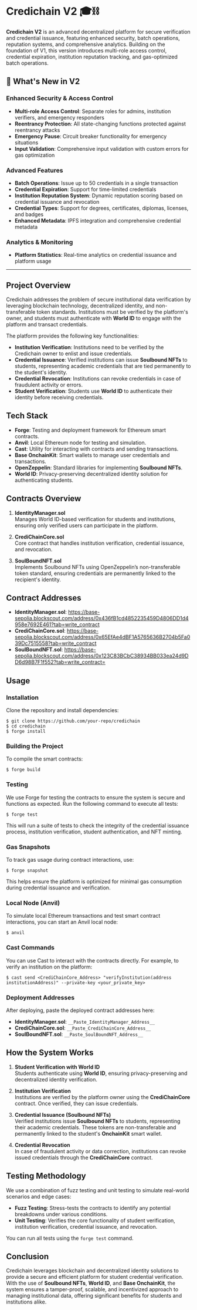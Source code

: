 # Credichain V2 🎓⛓️

**Credichain V2** is an advanced decentralized platform for secure verification and credential issuance, featuring enhanced security, batch operations, reputation systems, and comprehensive analytics. Building on the foundation of V1, this version introduces multi-role access control, credential expiration, institution reputation tracking, and gas-optimized batch operations.

## 🚀 What's New in V2

### Enhanced Security & Access Control
- **Multi-role Access Control**: Separate roles for admins, institution verifiers, and emergency responders
- **Reentrancy Protection**: All state-changing functions protected against reentrancy attacks
- **Emergency Pause**: Circuit breaker functionality for emergency situations
- **Input Validation**: Comprehensive input validation with custom errors for gas optimization

### Advanced Features
- **Batch Operations**: Issue up to 50 credentials in a single transaction
- **Credential Expiration**: Support for time-limited credentials
- **Institution Reputation System**: Dynamic reputation scoring based on credential issuance and revocation
- **Credential Types**: Support for degrees, certificates, diplomas, licenses, and badges
- **Enhanced Metadata**: IPFS integration and comprehensive credential metadata

### Analytics & Monitoring
- **Platform Statistics**: Real-time analytics on credential issuance and platform usage

-----------------------------------------------------------------------------------------

## Project Overview

Credichain addresses the problem of secure institutional data verification by leveraging blockchain technology, decentralized identity, and non-transferable token standards. Institutions must be verified by the platform's owner, and students must authenticate with **World ID** to engage with the platform and transact credentials.

The platform provides the following key functionalities:
- **Institution Verification**: Institutions need to be verified by the Credichain owner to enlist and issue credentials.
- **Credential Issuance**: Verified institutions can issue **Soulbound NFTs** to students, representing academic credentials that are tied permanently to the student's identity.
- **Credential Revocation**: Institutions can revoke credentials in case of fraudulent activity or errors.
- **Student Verification**: Students use **World ID** to authenticate their identity before receiving credentials.

## Tech Stack

- **Forge**: Testing and deployment framework for Ethereum smart contracts.
- **Anvil**: Local Ethereum node for testing and simulation.
- **Cast**: Utility for interacting with contracts and sending transactions.
- **Base OnchainKit**: Smart wallets to manage user credentials and transactions.
- **OpenZeppelin**: Standard libraries for implementing **Soulbound NFTs**.
- **World ID**: Privacy-preserving decentralized identity solution for authenticating students.

## Contracts Overview

1. **IdentityManager.sol**  
   Manages World ID-based verification for students and institutions, ensuring only verified users can participate in the platform.
   
2. **CrediChainCore.sol**  
   Core contract that handles institution verification, credential issuance, and revocation.

3. **SoulBoundNFT.sol**  
   Implements Soulbound NFTs using OpenZeppelin’s non-transferable token standard, ensuring credentials are permanently linked to the recipient's identity.

## Contract Addresses

- **IdentityManager.sol**: https://base-sepolia.blockscout.com/address/0x436fB1cd4852235459D4806DD1d4958e7692E461?tab=write_contract
- **CrediChainCore.sol**: https://base-sepolia.blockscout.com/address/0x65EfAe4dBF1A5765636B2704b5Fa039Dc7515558?tab=write_contract
- **SoulBoundNFT.sol**: https://base-sepolia.blockscout.com/address/0x123C83BCbC38934BB033ea24d9DD6d98B7F1f552?tab=write_contract=

## Usage

### Installation

Clone the repository and install dependencies:

```shell
$ git clone https://github.com/your-repo/credichain
$ cd credichain
$ forge install
```

### Building the Project

To compile the smart contracts:

```shell
$ forge build
```

### Testing

We use Forge for testing the contracts to ensure the system is secure and functions as expected. Run the following command to execute all tests:

```shell
$ forge test
```

This will run a suite of tests to check the integrity of the credential issuance process, institution verification, student authentication, and NFT minting.

### Gas Snapshots

To track gas usage during contract interactions, use:

```shell
$ forge snapshot
```

This helps ensure the platform is optimized for minimal gas consumption during credential issuance and verification.

### Local Node (Anvil)

To simulate local Ethereum transactions and test smart contract interactions, you can start an Anvil local node:

```shell
$ anvil
```



### Cast Commands

You can use Cast to interact with the contracts directly. For example, to verify an institution on the platform:

```shell
$ cast send <CrediChainCore_Address> "verifyInstitution(address institutionAddress)" --private-key <your_private_key>
```



### Deployment Addresses

After deploying, paste the deployed contract addresses here:

- **IdentityManager.sol**: `__Paste_IdentityManager_Address__`
- **CrediChainCore.sol**: `__Paste_CrediChainCore_Address__`
- **SoulBoundNFT.sol**: `__Paste_SoulBoundNFT_Address__`

## How the System Works

1. **Student Verification with World ID**  
   Students authenticate using **World ID**, ensuring privacy-preserving and decentralized identity verification.

2. **Institution Verification**  
   Institutions are verified by the platform owner using the **CrediChainCore** contract. Once verified, they can issue credentials.

3. **Credential Issuance (Soulbound NFTs)**  
   Verified institutions issue **Soulbound NFTs** to students, representing their academic credentials. These tokens are non-transferable and permanently linked to the student's **OnchainKit** smart wallet.

4. **Credential Revocation**  
   In case of fraudulent activity or data correction, institutions can revoke issued credentials through the **CrediChainCore** contract.

## Testing Methodology

We use a combination of fuzz testing and unit testing to simulate real-world scenarios and edge cases:

- **Fuzz Testing**: Stress-tests the contracts to identify any potential breakdowns under various conditions.
- **Unit Testing**: Verifies the core functionality of student verification, institution verification, credential issuance, and revocation.

You can run all tests using the `forge test` command.

## Conclusion

Credichain leverages blockchain and decentralized identity solutions to provide a secure and efficient platform for student credential verification. With the use of **Soulbound NFTs**, **World ID**, and **Base OnchainKit**, the system ensures a tamper-proof, scalable, and incentivized approach to managing institutional data, offering significant benefits for students and institutions alike.
